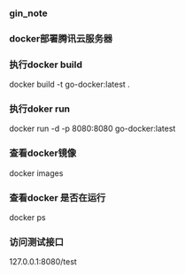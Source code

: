 ### gin_note

### docker部署腾讯云服务器

### 执行docker build
docker build  -t go-docker:latest .

### 执行doker run
docker run -d -p 8080:8080 go-docker:latest

### 查看docker镜像
docker images

### 查看docker 是否在运行
docker ps

### 访问测试接口
127.0.0.1:8080/test
